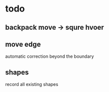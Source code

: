# todo

## backpack move -> squre hvoer

## move edge

automatic correction beyond the boundary

## shapes

record all existing shapes
